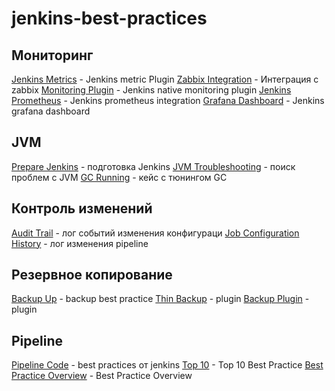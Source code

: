 # jenkins-best-practices

## Мониторинг
[Jenkins Metrics] - Jenkins metric Plugin
[Zabbix Integration] - Интеграция с zabbix
[Monitoring Plugin] - Jenkins native monitoring plugin
[Jenkins Prometheus] - Jenkins prometheus integration
[Grafana Dashboard] - Jenkins grafana dashboard

## JVM 
[Prepare Jenkins] - подготовка Jenkins
[JVM Troubleshooting] - поиск проблем с JVM
[GC Running] - кейс с тюнингом GC

## Контроль изменений
[Audit Trail] - лог событий изменения конфигураци
[Job Configuration History] - лог изменения pipeline

## Резервное копирование
[Backup Up] - backup best practice
[Thin Backup] - plugin
[Backup Plugin] - plugin

## Pipeline 
[Pipeline Code] - best practices от jenkins
[Top 10] - Top 10 Best Practice
[Best Practice Overview] - Best Practice Overview 




   [Jenkins Metrics]: <https://plugins.jenkins.io/metrics/>
   [Zabbix Integration]: <https://www.zabbix.com/ru/integrations/jenkins>
   [Monitoring Plugin]: <https://plugins.jenkins.io/monitoring/>
   [Jenkins Prometheus]: <https://plugins.jenkins.io/prometheus/>
   [Grafana Dashboard]: <https://grafana.com/grafana/dashboards/9964-jenkins-performance-and-health-overview/>
   [Prepare Jenkins]: <https://docs.cloudbees.com/docs/cloudbees-ci-kb/latest/best-practices/prepare-jenkins-for-support>
   [JVM Troubleshooting]: <hhttps://docs.cloudbees.com/docs/admin-resources/latest/jvm-troubleshooting/>
   [GC Running]: <https://www.jenkins.io/blog/2016/11/21/gc-tuning/>
   [Audit Trail]: <https://plugins.jenkins.io/audit-trail/>
   [Job Configuration History]: <https://plugins.jenkins.io/jobConfigHistory/>
   [Backup Up]: <https://www.jenkins.io/doc/book/system-administration/backing-up/>
   [Thin Backup]: <https://wiki.jenkins.io/display/JENKINS/thinBackup>
   [Backup Plugin]: <https://plugins.jenkins.io/backup/>

   [Pipeline Code]: <https://www.jenkins.io/blog/2017/02/01/pipeline-scalability-best-practice/>
   [Top 10]: <https://www.cloudbees.com/blog/top-10-best-practices-jenkins-pipeline-plugin>
   [Best Practice Overview]: <https://docs.cloudbees.com/docs/admin-resources/latest/pipelines/pipeline-best-practices>
